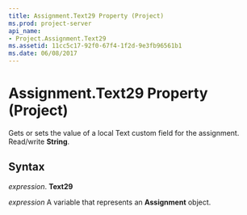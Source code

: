 ```yaml
---
title: Assignment.Text29 Property (Project)
ms.prod: project-server
api_name:
- Project.Assignment.Text29
ms.assetid: 11cc5c17-92f0-67f4-1f2d-9e3fb96561b1
ms.date: 06/08/2017
---
```



# Assignment.Text29 Property (Project)

Gets or sets the value of a local Text custom field for the assignment. Read/write **String**.


## Syntax

 _expression_. **Text29**

 _expression_ A variable that represents an **Assignment** object.


